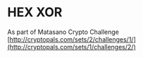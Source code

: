 HEX XOR
===

As part of Matasano Crypto Challenge [http://cryptopals.com/sets/2/challenges/1/](http://cryptopals.com/sets/1/challenges/2/)